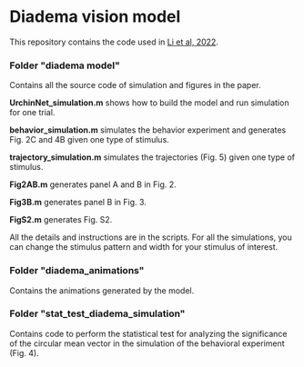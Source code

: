 # Diadema vision model

This repository contains the code used in [Li et al, 2022](https://www.biorxiv.org/content/10.1101/2022.05.03.490537v1).

### Folder "diadema model"

Contains all the source code of simulation and figures in the paper.

**UrchinNet_simulation.m** shows how to build the model and run simulation for one trial.

**behavior_simulation.m** simulates the behavior experiment and generates Fig. 2C and 4B given one type of stimulus.

**trajectory_simulation.m** simulates the trajectories (Fig. 5) given one type of stimulus.

**Fig2AB.m** generates panel A and B in Fig. 2.

**Fig3B.m** generates panel B in Fig. 3.

**FigS2.m** generates Fig. S2.

All the details and instructions are in the scripts. For all the simulations, you can change the stimulus pattern and width for your stimulus of interest.

### Folder "diadema_animations"

Contains the animations generated by the model.

### Folder "stat_test_diadema_simulation"

Contains code to perform the statistical test for analyzing the significance of the circular mean vector in the simulation of the behavioral experiment (Fig. 4).
